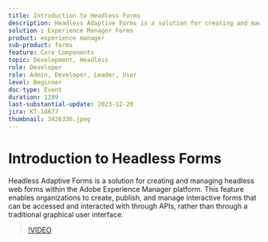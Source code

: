 ```yaml
---
title: Introduction to Headless Forms
description: Headless Adaptive Forms is a solution for creating and managing headless web forms within the Adobe Experience Manager platform. This feature enables organizations to create, publish, and manage interactive forms that can be accessed and interacted with through APIs, rather than through a traditional graphical user interface.
solution : Experience Manager Forms
product: experience manager
sub-product: forms
feature: Core Components
topic: Development, Headless
role: Developer
role: Admin, Developer, Leader, User
level: Beginner
doc-type: Event
duration: 1289
last-substantial-update: 2023-12-20
jira: KT-14677
thumbnail: 3426336.jpeg
---
```


# Introduction to Headless Forms

Headless Adaptive Forms is a solution for creating and managing headless web forms within the Adobe Experience Manager platform. This feature enables organizations to create, publish, and manage interactive forms that can be accessed and interacted with through APIs, rather than through a traditional graphical user interface.

>[!VIDEO](https://video.tv.adobe.com/v/3426336/?learn=on)
